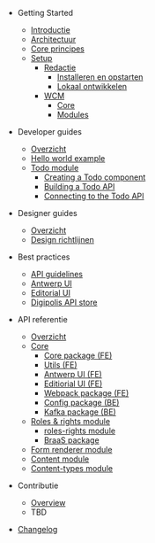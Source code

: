 <!-- docs/_sidebar.md -->

* Getting Started
    * [Introductie](/README.md "GPubP Content beheer - Getting started")
    * [Architectuur](/content/architecture/index.md "GPubP Content beheer - Architectuur")
    * [Core principes](/content/core-principles.md "GPubP Content beheer - Core principes")
    * [Setup](/content/setup/index.md "GPubP Content beheer - Setup")
        * [Redactie](/content/setup/redactie/index.md "GPubP Content beheer - Redactie setup")
            * [Installeren en opstarten](/content/setup/redactie/setup.md "GPubP Content beheer - Redactie installeren en opstarten")
            * [Lokaal ontwikkelen](/content/setup/redactie/dev-setup.md "GPubP Content beheer - Redactie lokaal opzetten")
        * [WCM](/content/setup/wcm/index.md "GPubP Content beheer - WCM setup")
            * [Core](/content/setup/wcm/core.md "GPubP Content beheer - WCM Core setup")
            * [Modules](/content/setup/wcm/modules.md "GPubP Content beheer - WCM modules setup")

* Developer guides
    * [Overzicht](/content/developer-guides/index.md "GPubP Content beheer - Developer guides")
    * [Hello world example](/content/developer-guides/hello-world.md "GPubP Content beheer - Hello world example")
    * [Todo module](/README.md)
        * [Creating a Todo component](/README.md)
        * [Building a Todo API](/README.md)
        * [Connecting to the Todo API](/README.md)

* Designer guides
    * [Overzicht](/README.md)
    * [Design richtlijnen](/README.md)

* Best practices
    * [API guidelines](https://antwerp-api.digipolis.be ':target="_blank"')
    * [Antwerp UI](https://antwerp-ui.digipolis.be/home ':target="_blank"')
    * [Editorial UI](https://github.com/digipolisantwerp/editorial-ui_react ':target="_blank"')
    * [Digipolis API store](https://api-store.antwerpen.be ':target="_blank"')

* API referentie
    * [Overzicht](/content/api-references.md "GPubP Content beheer - API referentie")
    * [Core](/README.md)
        * [Core package (FE)](/README.md)
        * [Utils (FE)](/README.md)
        * [Antwerp UI (FE)](/README.md)
        * [Editiorial UI (FE)](/README.md)
        * [Webpack package (FE)](/README.md)
        * [Config package (BE)](/README.md)
        * [Kafka package (BE)](/README.md)
    * [Roles & rights module](/README.md)
        * [roles-rights module](/README.md)
        * [BraaS package](/README.md)
    * [Form renderer module](/README.md)
    * [Content module](/README.md)
    * [Content-types module](/README.md)

* Contributie
    * [Overview](/README.md)
    * TBD
* [Changelog](/CHANGELOG.md "GPubP Content beheer - Changelog")

